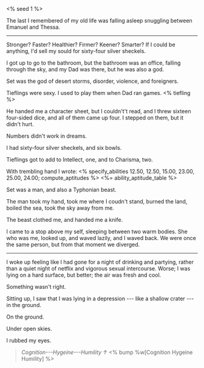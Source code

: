 <% seed 1 %>

<!-- # I Wanna Girl -->

The last I remembered of my old life was falling asleep snuggling between
Emanuel and Thessa.

----

<div class='right'>
Stronger? Faster? Healthier? Firmer? Keener? Smarter?
If I could be anything, I'd sell my sould for sixty-four silver sheckels.

I got up to go to the bathroom, but the bathroom was an office,
falling through the sky, and my Dad was there, but he was also
a god.

Set was the god of desert storms, disorder, violence, and foreigners.

Tieflings were sexy. I used to play them when Dad ran games.
<% tiefling %>

He handed me a character sheet, but I couldn't't read, and I threw sixteen
four-sided dice, and all of them came up four. I stepped on them, but it
didn't hurt.

Numbers didn't work in dreams.

I had sixty-four silver sheckels, and six bowls.

Tieflings got to add to Intellect, one, and to Charisma, two.

With trembling hand I wrote:
<% specify_abilities 12.50, 12.50, 15.00, 23.00, 25.00, 24.00; compute_aptitudes %>
<%= ability_aptitude_table %>

Set was a man, and also a Typhonian beast.

The man took my hand, took me where I coudn't stand, burned the land, boiled the sea,
took the sky away from me.

The beast clothed me, and handed me a knife.

I came to a stop above my self, sleeping between two warm bodies. She who was me, looked
up, and waved lazily, and I waved back. We were once the same person, but from that moment
we diverged.

</div>

----

I woke up feeling like I had gone for a night of drinking and partying, rather than a
quiet night of netflix and vigorous sexual intercourse. Worse; I was lying on a hard surface,
but better; the air was fresh and cool.

Something wasn't right.

Sitting up, I saw that I was lying in a depression --- like a shallow crater --- in the ground.

On the ground.

Under open skies.

I rubbed my eyes.

> _Cognition---Hygeine---Humility ↑_
<% bump %w[Cognition Hygeine Humility] %>

<!--
- No equipment
- Full life consequences
- Clone

Go looking --- no charsheet fuckery.

Encounter White Kenku (transplanted russian man w/ palsy, insane Agi).

Immediately get swept up by Giant-kin (Longstrider) warband. Kenku is killed, grilled; manages to hurt
two giant and almost kill one.
Among them is a red Firbolg (transplanted american disenfranchised rich american teen).

By entitlement and shitty attitude and supernatural power, Red find Black to be 'evil'
(read: pretends to feel bad about eating White, pretends to be a scared prisoner
--- doesn't actually care, idly contemplates slitting throats in the night)

Since letting people's souls pass into the underworld is a war crime, and since
Red convinces them that Black is more trouble than worth, they give her jerky,
a waterskin, and directions to the nearest (human) settlement.
-->
